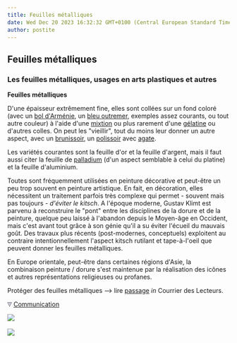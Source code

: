 ```yaml
---
title: Feuilles métalliques
date: Wed Dec 20 2023 16:32:32 GMT+0100 (Central European Standard Time)
author: postite
---
```


## Feuilles métalliques
### Les feuilles métalliques, usages en arts plastiques et autres
 **Feuilles métalliques**

D'une épaisseur extrêmement fine, elles sont collées sur un fond coloré (avec un [bol d'Arménie](boldarmenie.html), un [bleu outremer](outremer.html), exemples assez courants, ou tout autre couleur) à l'aide d'une [mixtion](mixtion.html) ou plus rarement d'une [gélatine](gelatine.html) ou d'autres colles. On peut les "vieillir", tout du moins leur donner un autre aspect, avec un [brunissoir](brunissoir.html), un [polissoir](p.html#polissoir) avec [agate](agate.html).

Les variétés courantes sont la feuille d'or et la feuille d'argent, mais il faut aussi citer la feuille de [palladium](annexe1.html#pd) (d'un aspect semblable à celui du platine) et la feuille d'aluminium.

Toutes sont fréquemment utilisées en peinture décorative et peut-être un peu trop souvent en peinture artistique. En fait, en décoration, elles nécessitent un traitement parfois très complexe qui permet - souvent mais pas toujours - _d'éviter le kitsch_. A l'époque moderne, Gustav Klimt est parvenu à reconstruire le "pont" entre les disciplines de la dorure et de la peinture, quelque peu laissé à l'abandon depuis le Moyen-âge en Occident, mais c'est avant tout grâce à son génie qu'il a su éviter l'écueil du mauvais goût. Des travaux plus récents (post-modernes, conceptuels) exploitent au contraire intentionnellement l'aspect kitsch rutilant et tape-à-l'oeil que peuvent donner les feuilles métalliques.

En Europe orientale, peut-être dans certaines régions d'Asie, la combinaison peinture / dorure s'est maintenue par la réalisation des icônes et autres représentations religieuses ou profanes.

Protéger des feuilles métalliques --> lire [passage](courrierdeslecteurs2009a090.html#20090130jc) _in_ Courrier des Lecteurs.



![](images/flechebas.gif) [Communication](http://www.artrealite.com/annonceurs.htm) 

[![](https://cbonvin.fr/sites/regie.artrealite.com/visuels/campagne1.png)](index-2.html#20131014)

![](https://cbonvin.fr/sites/regie.artrealite.com/visuels/campagne2.png)
